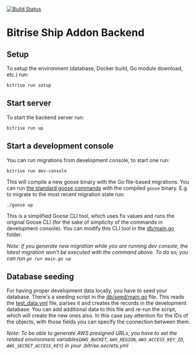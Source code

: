 [![Build Status](https://app.bitrise.io/app/dd3a27f65d8c8a5e/status.svg?token=LZLNTOHgYJwYl3TBfvmGsg&branch=master)](https://app.bitrise.io/app/dd3a27f65d8c8a5e)

# Bitrise Ship Addon Backend

## Setup

To setup the environment (database, Docker build, Go module download, etc.) run:

```
bitrise run setup
```

## Start server

To start the backend server run:

```
bitrise run up
```

## Start a development console

You can run migrations from development console, to start one run:

```
bitrise run dev-console
```

This will compile a new goose binary with the Go file-based migrations. You can run [the standard goose commands](https://github.com/pressly/goose) with the compiled `goose` binary. E.g. to migrate to the most recent migration state run:

```
./goose up
```

This is a simplified Goose CLI tool, which uses fix values and runs the original Goose CLI (for the sake of simplicity of the commands in development console). You can modify this CLI tool in the [db/main.go](https://github.com/bitrise-io/addons-ship-backend/tree/master/db/main.go) folder.

_Note: if you generate new migration while you are running dev console, the latest migration won't be executed with the command above. To do so, you can run `go run main.go up`_

## Database seeding

For having proper development data locally, you have to seed your database. There's a seeding script in the [db/seed/main.go](https://github.com/bitrise-io/addons-ship-backend/tree/master/db/seed/main.go) file. This reads the [test_data.yml](https://github.com/bitrise-io/addons-ship-backend/tree/master/db/seed/test_data.yml) file, parses it and creates the records in the development database. You can add additional data to this file and re-run the script, which will create the new ones also. In this case pay attention for the IDs of the objects, with those fields you can specify the connection between them.

_Note: To be able to generate AWS presigned URLs, you have to set the related environment variables(`AWS_BUCKET`, `AWS_REGION`, `AWS_ACCESS_KEY_ID`, `AWS_SECRET_ACCESS_KEY`) in your .bitrise.secrets.yml_
